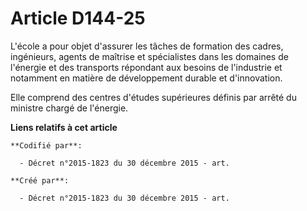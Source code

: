 # Article D144-25

L'école a pour objet d'assurer les tâches de formation des cadres, ingénieurs, agents de maîtrise et spécialistes dans les
domaines de l'énergie et des transports répondant aux besoins de l'industrie et notamment en matière de développement durable
et d'innovation.

Elle comprend des centres d'études supérieures définis par arrêté du ministre chargé de l'énergie.

**Liens relatifs à cet article**

	**Codifié par**:

	  - Décret n°2015-1823 du 30 décembre 2015 - art.

	**Créé par**:

	  - Décret n°2015-1823 du 30 décembre 2015 - art.
